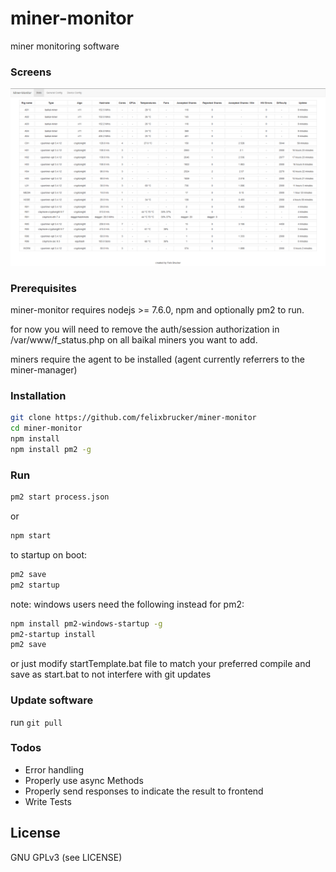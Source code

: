 # miner-monitor

miner monitoring software

### Screens

![Stats](/screens/stats.png?raw=true "Stats")


### Prerequisites

miner-monitor requires nodejs >= 7.6.0, npm and optionally pm2 to run.

for now you will need to remove the auth/session authorization in /var/www/f_status.php on all baikal miners you want to add.

miners require the agent to be installed (agent currently referrers to the miner-manager)

### Installation

```sh
git clone https://github.com/felixbrucker/miner-monitor
cd miner-monitor
npm install
npm install pm2 -g
```

### Run

```sh
pm2 start process.json
```

or

```sh
npm start
```

to startup on boot:

```sh
pm2 save
pm2 startup
```

note: windows users need the following instead for pm2:

```sh
npm install pm2-windows-startup -g
pm2-startup install
pm2 save
```

or just modify startTemplate.bat file to match your preferred compile and save as start.bat to not interfere with git updates

### Update software

run ``` git pull ```

### Todos

 - Error handling
 - Properly use async Methods
 - Properly send responses to indicate the result to frontend
 - Write Tests


License
----

GNU GPLv3 (see LICENSE)

